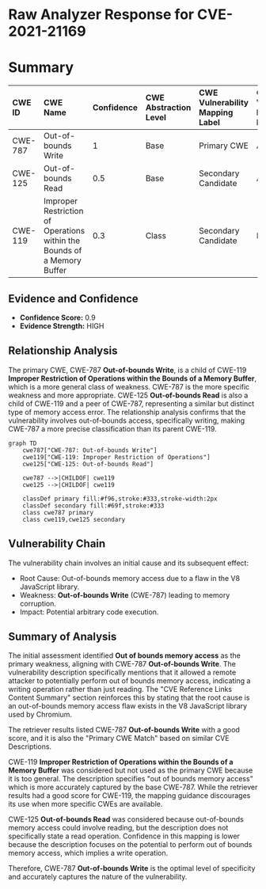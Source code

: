 # Raw Analyzer Response for CVE-2021-21169

# Summary
| CWE ID  | CWE Name                                                                                        | Confidence | CWE Abstraction Level | CWE Vulnerability Mapping Label | CWE-Vulnerability Mapping Notes |
| :-------- | :---------------------------------------------------------------------------------------------- | :--------- | :---------------------- | :------------------------------ | :------------------------------ |
| CWE-787   | Out-of-bounds Write                                                                            | 1          | Base                    | Primary CWE                     | Allowed                       |
| CWE-125   | Out-of-bounds Read                                                                             | 0.5         | Base                    | Secondary Candidate             | Allowed                       |
| CWE-119   | Improper Restriction of Operations within the Bounds of a Memory Buffer                        | 0.3         | Class                   | Secondary Candidate             | Discouraged                     |

## Evidence and Confidence

*   **Confidence Score:** 0.9
*   **Evidence Strength:** HIGH

## Relationship Analysis
The primary CWE, CWE-787 **Out-of-bounds Write**, is a child of CWE-119 **Improper Restriction of Operations within the Bounds of a Memory Buffer**, which is a more general class of weakness. CWE-787 is the more specific weakness and more appropriate. CWE-125 **Out-of-bounds Read** is also a child of CWE-119 and a peer of CWE-787, representing a similar but distinct type of memory access error. The relationship analysis confirms that the vulnerability involves out-of-bounds access, specifically writing, making CWE-787 a more precise classification than its parent CWE-119.

```mermaid
graph TD
    cwe787["CWE-787: Out-of-bounds Write"]
    cwe119["CWE-119: Improper Restriction of Operations"]
    cwe125["CWE-125: Out-of-bounds Read"]

    cwe787 -->|CHILDOF| cwe119
    cwe125 -->|CHILDOF| cwe119

    classDef primary fill:#f96,stroke:#333,stroke-width:2px
    classDef secondary fill:#69f,stroke:#333
    class cwe787 primary
    class cwe119,cwe125 secondary
```

## Vulnerability Chain
The vulnerability chain involves an initial cause and its subsequent effect:
  - Root Cause: Out-of-bounds memory access due to a flaw in the V8 JavaScript library.
  - Weakness: **Out-of-bounds Write** (CWE-787) leading to memory corruption.
  - Impact: Potential arbitrary code execution.

## Summary of Analysis
The initial assessment identified **Out of bounds memory access** as the primary weakness, aligning with CWE-787 **Out-of-bounds Write**. The vulnerability description specifically mentions that it allowed a remote attacker to potentially perform out of bounds memory access, indicating a writing operation rather than just reading. The "CVE Reference Links Content Summary" section reinforces this by stating that the root cause is an out-of-bounds memory access flaw exists in the V8 JavaScript library used by Chromium.

The retriever results listed CWE-787 **Out-of-bounds Write** with a good score, and it is also the "Primary CWE Match" based on similar CVE Descriptions.

CWE-119 **Improper Restriction of Operations within the Bounds of a Memory Buffer** was considered but not used as the primary CWE because it is too general. The description specifies "out of bounds memory access" which is more accurately captured by the base CWE-787. While the retriever results had a good score for CWE-119, the mapping guidance discourages its use when more specific CWEs are available.

CWE-125 **Out-of-bounds Read** was considered because out-of-bounds memory access could involve reading, but the description does not specifically state a read operation. Confidence in this mapping is lower because the description focuses on the potential to perform out of bounds memory access, which implies a write operation.

Therefore, CWE-787 **Out-of-bounds Write** is the optimal level of specificity and accurately captures the nature of the vulnerability.